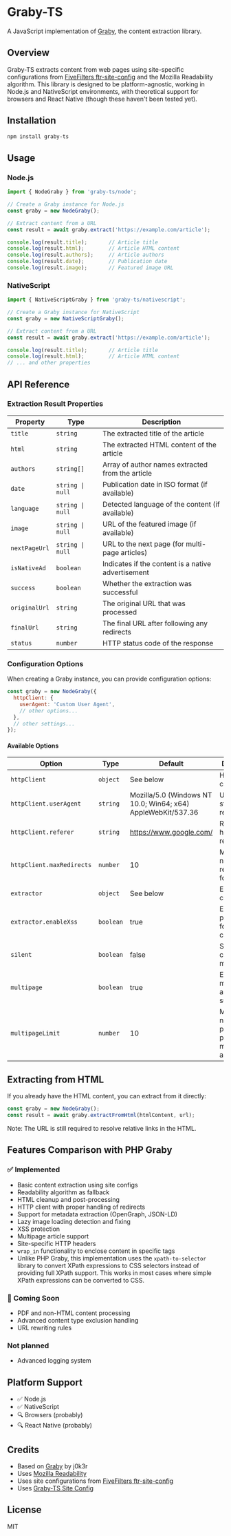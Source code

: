 # Graby-TS

A JavaScript implementation of [Graby](https://github.com/j0k3r/graby), the content extraction library.

## Overview

Graby-TS extracts content from web pages using site-specific configurations
from [FiveFilters ftr-site-config](https://github.com/fivefilters/ftr-site-config) and the Mozilla Readability algorithm.
This library is designed to be platform-agnostic, working in Node.js and NativeScript environments,
with theoretical support for browsers and React Native (though these haven't been tested yet).

## Installation

```bash
npm install graby-ts
```

## Usage

### Node.js
```javascript
import { NodeGraby } from 'graby-ts/node';

// Create a Graby instance for Node.js
const graby = new NodeGraby();

// Extract content from a URL
const result = await graby.extract('https://example.com/article');

console.log(result.title);       // Article title
console.log(result.html);        // Article HTML content
console.log(result.authors);     // Article authors
console.log(result.date);        // Publication date
console.log(result.image);       // Featured image URL
```

### NativeScript
```javascript
import { NativeScriptGraby } from 'graby-ts/nativescript';

// Create a Graby instance for NativeScript
const graby = new NativeScriptGraby();

// Extract content from a URL
const result = await graby.extract('https://example.com/article');

console.log(result.title);       // Article title
console.log(result.html);        // Article HTML content
// ... and other properties
```

## API Reference

### Extraction Result Properties

| Property | Type | Description |
|----------|------|-------------|
| `title` | `string` | The extracted title of the article |
| `html` | `string` | The extracted HTML content of the article |
| `authors` | `string[]` | Array of author names extracted from the article |
| `date` | `string \| null` | Publication date in ISO format (if available) |
| `language` | `string \| null` | Detected language of the content (if available) |
| `image` | `string \| null` | URL of the featured image (if available) |
| `nextPageUrl` | `string \| null` | URL to the next page (for multi-page articles) |
| `isNativeAd` | `boolean` | Indicates if the content is a native advertisement |
| `success` | `boolean` | Whether the extraction was successful |
| `originalUrl` | `string` | The original URL that was processed |
| `finalUrl` | `string` | The final URL after following any redirects |
| `status` | `number` | HTTP status code of the response |

### Configuration Options

When creating a Graby instance, you can provide configuration options:

```javascript
const graby = new NodeGraby({
  httpClient: {
    userAgent: 'Custom User Agent',
    // other options...
  },
  // other settings...
});
```

#### Available Options

| Option | Type | Default | Description |
|--------|------|---------|-------------|
| `httpClient` | `object` | See below | HTTP client configuration |
| `httpClient.userAgent` | `string` | Mozilla/5.0 (Windows NT 10.0; Win64; x64) AppleWebKit/537.36 | User agent string for requests |
| `httpClient.referer` | `string` | https://www.google.com/ | Referer header for requests |
| `httpClient.maxRedirects` | `number` | 10 | Maximum number of redirects to follow |
| `extractor` | `object` | See below | Extractor configuration |
| `extractor.enableXss` | `boolean` | true | Enable XSS protection for extracted content |
| `silent` | `boolean` | false | Suppress console messages |
| `multipage` | `boolean` | true | Enable multi-page article support |
| `multipageLimit` | `number` | 10 | Maximum number of pages to process for multi-page articles |

## Extracting from HTML

If you already have the HTML content, you can extract from it directly:

```javascript
const graby = new NodeGraby();
const result = await graby.extractFromHtml(htmlContent, url);
```

Note: The URL is still required to resolve relative links in the HTML.

## Features Comparison with PHP Graby

### ✅ Implemented
- Basic content extraction using site configs
- Readability algorithm as fallback
- HTML cleanup and post-processing
- HTTP client with proper handling of redirects
- Support for metadata extraction (OpenGraph, JSON-LD)
- Lazy image loading detection and fixing
- XSS protection
- Multipage article support
- Site-specific HTTP headers
- `wrap_in` functionality to enclose content in specific tags
- Unlike PHP Graby, this implementation uses the `xpath-to-selector` library to convert XPath expressions to CSS selectors instead of providing full XPath support. This works in most cases where simple XPath expressions can be converted to CSS.

### 🚧 Coming Soon
- PDF and non-HTML content processing
- Advanced content type exclusion handling
- URL rewriting rules

### Not planned
- Advanced logging system

## Platform Support
- ✅ Node.js
- ✅ NativeScript
- 🔍 Browsers (probably)
- 🔍 React Native (probably)

## Credits
- Based on [Graby](https://github.com/j0k3r/graby) by j0k3r
- Uses [Mozilla Readability](https://github.com/mozilla/readability)
- Uses site configurations from [FiveFilters ftr-site-config](https://github.com/fivefilters/ftr-site-config)
- Uses [Graby-TS Site Config](https://github.com/NextReader-app/graby-ts-site-config)

## License

MIT